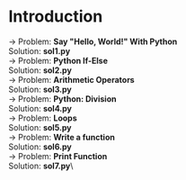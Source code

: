 # Introduction
-> Problem: **Say "Hello, World!" With Python**\
Solution: **sol1.py**\
-> Problem: **Python If-Else**\
Solution: **sol2.py**\
-> Problem: **Arithmetic Operators**\
Solution: **sol3.py**\
-> Problem: **Python: Division**\
Solution: **sol4.py**\
-> Problem: **Loops**\
Solution: **sol5.py**\
-> Problem: **Write a function**\
Solution: **sol6.py**\
-> Problem: **Print Function**\
Solution: **sol7.py**\